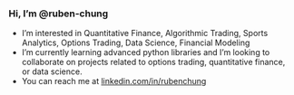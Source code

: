 ### Hi, I’m @ruben-chung
- I’m interested in Quantitative Finance, Algorithmic Trading, Sports Analytics, Options Trading, Data Science, Financial Modeling
- I’m currently learning advanced python libraries and I’m looking to collaborate on projects related to options trading, quantitative finance, or data science.
- You can reach me at [linkedin.com/in/rubenchung](https://linkedin.com/in/rubenchung)


<!---
ruben-chung/ruben-chung is a ✨ special ✨ repository because its `README.md` (this file) appears on your GitHub profile.
You can click the Preview link to take a look at your changes.
--->

